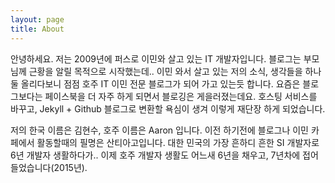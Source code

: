 ```yaml
---
layout: page
title: About
---
```


안녕하세요. 저는 2009년에 퍼스로 이민와 살고 있는 IT 개발자입니다. 블로그는 부모님께 근황을 알릴 목적으로 시작했는데.. 이민 와서 살고 있는 저의 소식, 생각들을 하나둘 올리다보니 점점 호주 IT 이민 전문 블로그가 되어 가고 있는듯 합니다. 요즘은 블로그보다는 페이스북을 더 자주 하게 되면서 블로깅은 게을러졌는데요. 호스팅 서비스를 바꾸고, Jekyll + Github 블로그로 변환할 욕심이 생겨 이렇게 재단장 하게 되었습니다. 

저의 한국 이름은 김현수, 호주 이름은 Aaron 입니다. 이전 하기전에 블로그나 이민 카페에서 활동할때의 필명은 산티아고입니다. 대한 민국의 가장 흔하디 흔한 SI 개발자로 6년 개발자 생활하다가.. 이제 호주 개발자 생활도 어느새 6년을 채우고, 7년차에 접어들었습니다(2015년). 